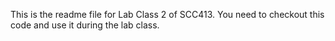 This is the readme file for Lab Class 2 of SCC413. You need to checkout this code and use it during the lab class.
